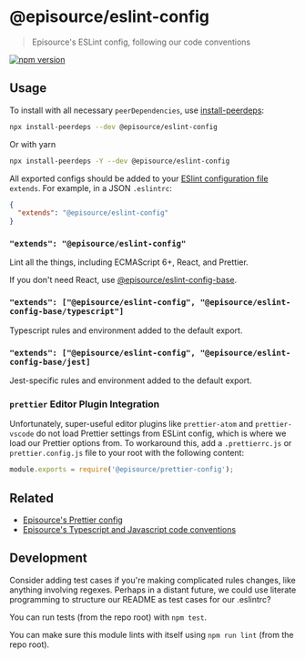 # @episource/eslint-config

> Episource's ESLint config, following our code conventions

[![npm version](https://img.shields.io/npm/v/eslint-config-episource.svg)](https://www.npmjs.com/package/eslint-config-episource)

## Usage

To install with all necessary `peerDependencies`, use [install-peerdeps](https://github.com/nathanhleung/install-peerdeps#usage):

```sh
npx install-peerdeps --dev @episource/eslint-config
```

Or with yarn

```sh
npx install-peerdeps -Y --dev @episource/eslint-config
```

All exported configs should be added to your [ESlint configuration file](https://eslint.org/docs/user-guide/configuring#extending-configuration-files) `extends`.
For example, in a JSON `.eslintrc`:

```json
{
  "extends": "@episource/eslint-config"
}
```

### `"extends": "@episource/eslint-config"`

Lint all the things, including ECMAScript 6+, React, and Prettier.

If you don't need React, use [@episource/eslint-config-base](https://npmjs.com/@episource/eslint-config-base).

### `"extends": ["@episource/eslint-config", "@episource/eslint-config-base/typescript"]`

Typescript rules and environment added to the default export.
### `"extends": ["@episource/eslint-config", "@episource/eslint-config-base/jest]`

Jest-specific rules and environment added to the default export.


### `prettier` Editor Plugin Integration

Unfortunately, super-useful editor plugins like `prettier-atom` and `prettier-vscode` do not load Prettier settings from ESLint config, which is where we load our Prettier options from. To workaround this, add a `.prettierrc.js` or `prettier.config.js` file to your root with the following content:

```js
module.exports = require('@episource/prettier-config');
```

## Related

- [Episource's Prettier config](https://npmjs.com/@episource/prettier-config)
- [Episource's Typescript and Javascript code conventions](https://github.com/EpisourceLLC/ts-js-styleguide)

## Development

Consider adding test cases if you're making complicated rules changes, like anything involving regexes. Perhaps in a distant future, we could use literate programming to structure our README as test cases for our .eslintrc?

You can run tests (from the repo root) with `npm test`.

You can make sure this module lints with itself using `npm run lint` (from the repo root).

